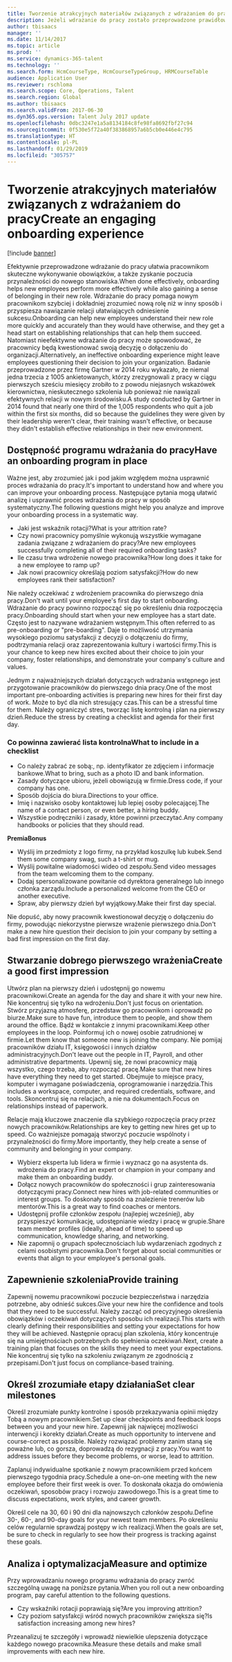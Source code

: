 ```yaml
---
title: Tworzenie atrakcyjnych materiałów związanych z wdrażaniem do pracy
description: Jeżeli wdrażanie do pracy zostało przeprowadzone prawidłowo, ułatwia pracownikom zyskanie poczucia przynależności do organizacji.
author: tbisaacs
manager: ''
ms.date: 11/14/2017
ms.topic: article
ms.prod: ''
ms.service: dynamics-365-talent
ms.technology: ''
ms.search.form: HcmCourseType, HcmCourseTypeGroup, HRMCourseTable
audience: Application User
ms.reviewer: rschloma
ms.search.scope: Core, Operations, Talent
ms.search.region: Global
ms.author: tbisaacs
ms.search.validFrom: 2017-06-30
ms.dyn365.ops.version: Talent July 2017 update
ms.openlocfilehash: 0dbc3247e1a5a8134184c8fe98fa8692fbf27c94
ms.sourcegitcommit: 0f530e5f72a40f383868957a6b5cb0e446e4c795
ms.translationtype: HT
ms.contentlocale: pl-PL
ms.lasthandoff: 01/29/2019
ms.locfileid: "305757"
---
```

# <a name="create-an-engaging-onboarding-experience"></a><span data-ttu-id="cf9dd-103">Tworzenie atrakcyjnych materiałów związanych z wdrażaniem do pracy</span><span class="sxs-lookup"><span data-stu-id="cf9dd-103">Create an engaging onboarding experience</span></span>

[!include [banner](includes/banner.md)]

<span data-ttu-id="cf9dd-104">Efektywnie przeprowadzone wdrażanie do pracy ułatwia pracownikom skuteczne wykonywanie obowiązków, a także zyskanie poczucia przynależności do nowego stanowiska.</span><span class="sxs-lookup"><span data-stu-id="cf9dd-104">When done effectively, onboarding helps new employees perform more effectively while also gaining a sense of belonging in their new role.</span></span> <span data-ttu-id="cf9dd-105">Wdrażanie do pracy pomaga nowym pracownikom szybciej i dokładniej zrozumieć nową rolę niż w inny sposób i przyspiesza nawiązanie relacji ułatwiających odniesienie sukcesu.</span><span class="sxs-lookup"><span data-stu-id="cf9dd-105">Onboarding can help new employees understand their new role more quickly and accurately than they would have otherwise, and they get a head start on establishing relationships that can help them succeed.</span></span> <span data-ttu-id="cf9dd-106">Natomiast nieefektywne wdrażanie do pracy może spowodować, że pracownicy będą kwestionować swoją decyzję o dołączeniu do organizacji.</span><span class="sxs-lookup"><span data-stu-id="cf9dd-106">Alternatively, an ineffective onboarding experience might leave employees questioning their decision to join your organization.</span></span> <span data-ttu-id="cf9dd-107">Badanie przeprowadzone przez firmę Gartner w 2014 roku wykazało, że niemal jedna trzecia z 1005 ankietowanych, którzy zrezygnowali z pracy w ciągu pierwszych sześciu miesięcy zrobiło to z powodu niejasnych wskazówek kierownictwa, nieskutecznego szkolenia lub ponieważ nie nawiązali efektywnych relacji w nowym środowisku.</span><span class="sxs-lookup"><span data-stu-id="cf9dd-107">A study conducted by Gartner in 2014 found that nearly one third of the 1,005 respondents who quit a job within the first six months, did so because the guidelines they were given by their leadership weren't clear, their training wasn't effective, or because they didn't establish effective relationships in their new environment.</span></span>

## <a name="have-an-onboarding-program-in-place"></a><span data-ttu-id="cf9dd-108">Dostępność programu wdrażania do pracy</span><span class="sxs-lookup"><span data-stu-id="cf9dd-108">Have an onboarding program in place</span></span>
<span data-ttu-id="cf9dd-109">Ważne jest, aby zrozumieć jak i pod jakim względem można usprawnić proces wdrażania do pracy.</span><span class="sxs-lookup"><span data-stu-id="cf9dd-109">It's important to understand how and where you can improve your onboarding process.</span></span> <span data-ttu-id="cf9dd-110">Następujące pytania mogą ułatwić analizę i usprawnić proces wdrażania do pracy w sposób systematyczny.</span><span class="sxs-lookup"><span data-stu-id="cf9dd-110">The following questions might help you analyze and improve your onboarding process in a systematic way.</span></span>

- <span data-ttu-id="cf9dd-111">Jaki jest wskaźnik rotacji?</span><span class="sxs-lookup"><span data-stu-id="cf9dd-111">What is your attrition rate?</span></span>
- <span data-ttu-id="cf9dd-112">Czy nowi pracownicy pomyślnie wykonują wszystkie wymagane zadania związane z wdrażaniem do pracy?</span><span class="sxs-lookup"><span data-stu-id="cf9dd-112">Are new employees successfully completing all of their required onboarding tasks?</span></span>
- <span data-ttu-id="cf9dd-113">Ile czasu trwa wdrożenie nowego pracownika?</span><span class="sxs-lookup"><span data-stu-id="cf9dd-113">How long does it take for a new employee to ramp up?</span></span>
- <span data-ttu-id="cf9dd-114">Jak nowi pracownicy określają poziom satysfakcji?</span><span class="sxs-lookup"><span data-stu-id="cf9dd-114">How do new employees rank their satisfaction?</span></span>

<span data-ttu-id="cf9dd-115">Nie należy oczekiwać z wdrożeniem pracownika do pierwszego dnia pracy.</span><span class="sxs-lookup"><span data-stu-id="cf9dd-115">Don't wait until your employee's first day to start onboarding.</span></span> <span data-ttu-id="cf9dd-116">Wdrażanie do pracy powinno rozpocząć się po określeniu dnia rozpoczęcia pracy.</span><span class="sxs-lookup"><span data-stu-id="cf9dd-116">Onboarding should start when your new employee has a start date.</span></span> <span data-ttu-id="cf9dd-117">Często jest to nazywane wdrażaniem wstępnym.</span><span class="sxs-lookup"><span data-stu-id="cf9dd-117">This often referred to as pre-onboarding or "pre-boarding".</span></span> <span data-ttu-id="cf9dd-118">Daje to możliwość utrzymania wysokiego poziomu satysfakcji z decyzji o dołączeniu do firmy, podtrzymania relacji oraz zaprezentowania kultury i wartości firmy.</span><span class="sxs-lookup"><span data-stu-id="cf9dd-118">This is your chance to keep new hires excited about their choice to join your company, foster relationships, and demonstrate your company's culture and values.</span></span>

<span data-ttu-id="cf9dd-119">Jednym z najważniejszych działań dotyczących wdrażania wstępnego jest przygotowanie pracowników do pierwszego dnia pracy.</span><span class="sxs-lookup"><span data-stu-id="cf9dd-119">One of the most important pre-onboarding activities is preparing new hires for their first day of work.</span></span> <span data-ttu-id="cf9dd-120">Może to być dla nich stresujący czas.</span><span class="sxs-lookup"><span data-stu-id="cf9dd-120">This can be a stressful time for them.</span></span> <span data-ttu-id="cf9dd-121">Należy ograniczyć stres, tworząc listę kontrolną i plan na pierwszy dzień.</span><span class="sxs-lookup"><span data-stu-id="cf9dd-121">Reduce the stress by creating a checklist and agenda for their first day.</span></span>

### <a name="what-to-include-in-a-checklist"></a><span data-ttu-id="cf9dd-122">Co powinna zawierać lista kontrolna</span><span class="sxs-lookup"><span data-stu-id="cf9dd-122">What to include in a checklist</span></span>

- <span data-ttu-id="cf9dd-123">Co należy zabrać ze sobą:, np. identyfikator ze zdjęciem i informacje bankowe.</span><span class="sxs-lookup"><span data-stu-id="cf9dd-123">What to bring, such as a photo ID and bank information.</span></span>
- <span data-ttu-id="cf9dd-124">Zasady dotyczące ubioru, jeżeli obowiązują w firmie.</span><span class="sxs-lookup"><span data-stu-id="cf9dd-124">Dress code, if your company has one.</span></span>
- <span data-ttu-id="cf9dd-125">Sposób dojścia do biura.</span><span class="sxs-lookup"><span data-stu-id="cf9dd-125">Directions to your office.</span></span>
- <span data-ttu-id="cf9dd-126">Imię i nazwisko osoby kontaktowej lub lepiej osoby polecającej.</span><span class="sxs-lookup"><span data-stu-id="cf9dd-126">The name of a contact person, or even better, a hiring buddy.</span></span>
- <span data-ttu-id="cf9dd-127">Wszystkie podręczniki i zasady, które powinni przeczytać.</span><span class="sxs-lookup"><span data-stu-id="cf9dd-127">Any company handbooks or policies that they should read.</span></span>

<span data-ttu-id="cf9dd-128">**Premia**</span><span class="sxs-lookup"><span data-stu-id="cf9dd-128">**Bonus**</span></span>

- <span data-ttu-id="cf9dd-129">Wyślij im przedmioty z logo firmy, na przykład koszulkę lub kubek.</span><span class="sxs-lookup"><span data-stu-id="cf9dd-129">Send them some company swag, such a t-shirt or mug.</span></span>
- <span data-ttu-id="cf9dd-130">Wyślij powitalne wiadomości wideo od zespołu.</span><span class="sxs-lookup"><span data-stu-id="cf9dd-130">Send video messages from the team welcoming them to the company.</span></span>
- <span data-ttu-id="cf9dd-131">Dodaj spersonalizowane powitanie od dyrektora generalnego lub innego członka zarządu.</span><span class="sxs-lookup"><span data-stu-id="cf9dd-131">Include a personalized welcome from the CEO or another executive.</span></span>
- <span data-ttu-id="cf9dd-132">Spraw, aby pierwszy dzień był wyjątkowy.</span><span class="sxs-lookup"><span data-stu-id="cf9dd-132">Make their first day special.</span></span>

<span data-ttu-id="cf9dd-133">Nie dopuść, aby nowy pracownik kwestionował decyzję o dołączeniu do firmy, powodując niekorzystne pierwsze wrażenie pierwszego dnia.</span><span class="sxs-lookup"><span data-stu-id="cf9dd-133">Don't make a new hire question their decision to join your company by setting a bad first impression on the first day.</span></span>

## <a name="create-a-good-first-impression"></a><span data-ttu-id="cf9dd-134">Stwarzanie dobrego pierwszego wrażenia</span><span class="sxs-lookup"><span data-stu-id="cf9dd-134">Create a good first impression</span></span>

<span data-ttu-id="cf9dd-135">Utwórz plan na pierwszy dzień i udostępnij go nowemu pracownikowi.</span><span class="sxs-lookup"><span data-stu-id="cf9dd-135">Create an agenda for the day and share it with your new hire.</span></span> <span data-ttu-id="cf9dd-136">Nie koncentruj się tylko na wdrożeniu.</span><span class="sxs-lookup"><span data-stu-id="cf9dd-136">Don't just focus on orientation.</span></span> <span data-ttu-id="cf9dd-137">Stwórz przyjazną atmosferę, przedstaw go pracownikom i oprowadź po biurze.</span><span class="sxs-lookup"><span data-stu-id="cf9dd-137">Make sure to have fun, introduce them to people, and show them around the office.</span></span> <span data-ttu-id="cf9dd-138">Bądź w kontakcie z innymi pracownikami.</span><span class="sxs-lookup"><span data-stu-id="cf9dd-138">Keep other employees in the loop.</span></span> <span data-ttu-id="cf9dd-139">Poinformuj ich o nowej osobie zatrudnionej w firmie.</span><span class="sxs-lookup"><span data-stu-id="cf9dd-139">Let them know that someone new is joining the company.</span></span> <span data-ttu-id="cf9dd-140">Nie pomijaj pracowników działu IT, księgowości i innych działów administracyjnych.</span><span class="sxs-lookup"><span data-stu-id="cf9dd-140">Don't leave out the people in IT, Payroll, and other administrative departments.</span></span> <span data-ttu-id="cf9dd-141">Upewnij się, że nowi pracownicy mają wszystko, czego trzeba, aby rozpocząć pracę.</span><span class="sxs-lookup"><span data-stu-id="cf9dd-141">Make sure that new hires have everything they need to get started.</span></span> <span data-ttu-id="cf9dd-142">Obejmuje to miejsce pracy, komputer i wymagane poświadczenia, oprogramowanie i narzędzia.</span><span class="sxs-lookup"><span data-stu-id="cf9dd-142">This includes a workspace, computer, and required credentials, software, and tools.</span></span> <span data-ttu-id="cf9dd-143">Skoncentruj się na relacjach, a nie na dokumentach.</span><span class="sxs-lookup"><span data-stu-id="cf9dd-143">Focus on relationships instead of paperwork.</span></span>

<span data-ttu-id="cf9dd-144">Relacje mają kluczowe znaczenie dla szybkiego rozpoczęcia pracy przez nowych pracowników.</span><span class="sxs-lookup"><span data-stu-id="cf9dd-144">Relationships are key to getting new hires get up to speed.</span></span> <span data-ttu-id="cf9dd-145">Co ważniejsze pomagają stworzyć poczucie wspólnoty i przynależności do firmy.</span><span class="sxs-lookup"><span data-stu-id="cf9dd-145">More importantly, they help create a sense of community and belonging in your company.</span></span>

- <span data-ttu-id="cf9dd-146">Wybierz eksperta lub lidera w firmie i wyznacz go na asystenta ds. wdrożenia do pracy.</span><span class="sxs-lookup"><span data-stu-id="cf9dd-146">Find an expert or champion in your company and make them an onboarding buddy.</span></span>
- <span data-ttu-id="cf9dd-147">Dołącz nowych pracowników do społeczności i grup zainteresowania dotyczącymi pracy.</span><span class="sxs-lookup"><span data-stu-id="cf9dd-147">Connect new hires with job-related communities or interest groups.</span></span> <span data-ttu-id="cf9dd-148">To doskonały sposób na znalezienie trenerów lub mentorów.</span><span class="sxs-lookup"><span data-stu-id="cf9dd-148">This is a great way to find coaches or mentors.</span></span>
- <span data-ttu-id="cf9dd-149">Udostępnij profile członków zespołu (najlepiej wcześniej), aby przyspieszyć komunikację, udostępnianie wiedzy i pracę w grupie.</span><span class="sxs-lookup"><span data-stu-id="cf9dd-149">Share team member profiles (ideally, ahead of time) to speed up communication, knowledge sharing, and networking.</span></span>
- <span data-ttu-id="cf9dd-150">Nie zapomnij o grupach społecznościach lub wydarzeniach zgodnych z celami osobistymi pracownika.</span><span class="sxs-lookup"><span data-stu-id="cf9dd-150">Don't forget about social communities or events that align to your employee's personal goals.</span></span>

## <a name="provide-training"></a><span data-ttu-id="cf9dd-151">Zapewnienie szkolenia</span><span class="sxs-lookup"><span data-stu-id="cf9dd-151">Provide training</span></span>

<span data-ttu-id="cf9dd-152">Zapewnij nowemu pracownikowi poczucie bezpieczeństwa i narzędzia potrzebne, aby odnieść sukces.</span><span class="sxs-lookup"><span data-stu-id="cf9dd-152">Give your new hire the confidence and tools that they need to be successful.</span></span> <span data-ttu-id="cf9dd-153">Należy zacząć od precyzyjnego określenia obowiązków i oczekiwań dotyczących sposobu ich realizacji.</span><span class="sxs-lookup"><span data-stu-id="cf9dd-153">This starts with clearly defining their responsibilities and setting your expectations for how they will be achieved.</span></span> <span data-ttu-id="cf9dd-154">Następnie opracuj plan szkolenia, który koncentruje się na umiejętnościach potrzebnych do spełnienia oczekiwań.</span><span class="sxs-lookup"><span data-stu-id="cf9dd-154">Next, create a training plan that focuses on the skills they need to meet your expectations.</span></span> <span data-ttu-id="cf9dd-155">Nie koncentruj się tylko na szkoleniu związanym ze zgodnością z przepisami.</span><span class="sxs-lookup"><span data-stu-id="cf9dd-155">Don't just focus on compliance-based training.</span></span>

## <a name="set-clear-milestones"></a><span data-ttu-id="cf9dd-156">Określ zrozumiałe etapy działania</span><span class="sxs-lookup"><span data-stu-id="cf9dd-156">Set clear milestones</span></span>

<span data-ttu-id="cf9dd-157">Określ zrozumiałe punkty kontrolne i sposób przekazywania opinii między Tobą a nowym pracownikiem.</span><span class="sxs-lookup"><span data-stu-id="cf9dd-157">Set up clear checkpoints and feedback loops between you and your new hire.</span></span> <span data-ttu-id="cf9dd-158">Zapewnij jak najwięcej możliwości interwencji i korekty działań.</span><span class="sxs-lookup"><span data-stu-id="cf9dd-158">Create as much opportunity to intervene and course-correct as possible.</span></span> <span data-ttu-id="cf9dd-159">Należy rozwiązać problemy zanim staną się poważne lub, co gorsza, doprowadzą do rezygnacji z pracy.</span><span class="sxs-lookup"><span data-stu-id="cf9dd-159">You want to address issues before they become problems, or worse, lead to attrition.</span></span>

<span data-ttu-id="cf9dd-160">Zaplanuj indywidualne spotkanie z nowym pracownikiem przed końcem pierwszego tygodnia pracy.</span><span class="sxs-lookup"><span data-stu-id="cf9dd-160">Schedule a one-on-one meeting with the new employee before their first week is over.</span></span> <span data-ttu-id="cf9dd-161">To doskonała okazja do omówienia oczekiwań, sposobów pracy i rozwoju zawodowego.</span><span class="sxs-lookup"><span data-stu-id="cf9dd-161">This is a great time to discuss expectations, work styles, and career growth.</span></span>

<span data-ttu-id="cf9dd-162">Określ cele na 30, 60 i 90 dni dla najnowszych członków zespołu.</span><span class="sxs-lookup"><span data-stu-id="cf9dd-162">Define 30-, 60-, and 90-day goals for your newest team members.</span></span> <span data-ttu-id="cf9dd-163">Po określeniu celów regularnie sprawdzaj postępy w ich realizacji.</span><span class="sxs-lookup"><span data-stu-id="cf9dd-163">When the goals are set, be sure to check in regularly to see how their progress is tracking against these goals.</span></span>

## <a name="measure-and-optimize"></a><span data-ttu-id="cf9dd-164">Analiza i optymalizacja</span><span class="sxs-lookup"><span data-stu-id="cf9dd-164">Measure and optimize</span></span>

<span data-ttu-id="cf9dd-165">Przy wprowadzaniu nowego programu wdrażania do pracy zwróć szczególną uwagę na poniższe pytania.</span><span class="sxs-lookup"><span data-stu-id="cf9dd-165">When you roll out a new onboarding program, pay careful attention to the following questions.</span></span> 

- <span data-ttu-id="cf9dd-166">Czy wskaźniki rotacji poprawiają się?</span><span class="sxs-lookup"><span data-stu-id="cf9dd-166">Are you improving attrition?</span></span>
- <span data-ttu-id="cf9dd-167">Czy poziom satysfakcji wśród nowych pracowników zwiększa się?</span><span class="sxs-lookup"><span data-stu-id="cf9dd-167">Is satisfaction increasing among new hires?</span></span> 

<span data-ttu-id="cf9dd-168">Przeanalizuj te szczegóły i wprowadź niewielkie ulepszenia dotyczące każdego nowego pracownika.</span><span class="sxs-lookup"><span data-stu-id="cf9dd-168">Measure these details and make small improvements with each new hire.</span></span>

